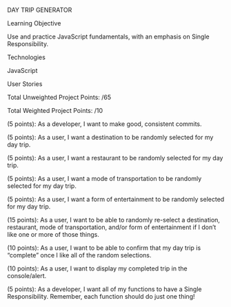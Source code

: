 DAY TRIP GENERATOR 

 

Learning Objective 

Use and practice JavaScript fundamentals, with an emphasis on Single Responsibility. 

 

Technologies 

JavaScript 

 

User Stories 

 

Total Unweighted Project Points: /65 

Total Weighted Project Points: /10 

 

(5 points): As a developer, I want to make good, consistent commits.  

(5 points): As a user, I want a destination to be randomly selected for my day trip.  

(5 points): As a user, I want a restaurant to be randomly selected for my day trip.  

(5 points): As a user, I want a mode of transportation to be randomly selected for my day trip.  

(5 points): As a user, I want a form of entertainment to be randomly selected for my day trip.  

(15 points): As a user, I want to be able to randomly re-select a destination, restaurant, mode of transportation, and/or form of entertainment if I don’t like one or more of those things.  

(10 points): As a user, I want to be able to confirm that my day trip is “complete” once I like all of the random selections.  

(10 points): As a user, I want to display my completed trip in the console/alert.  

(5 points): As a developer, I want all of my functions to have a Single Responsibility. Remember, each function should do just one thing! 

